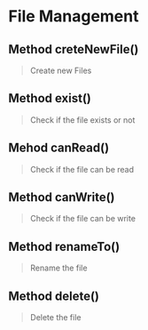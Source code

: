 # File Management

## Method creteNewFile()
> Create new Files

## Method exist()
> Check if the file exists or not

## Mehod canRead()
> Check if the file can be read

## Method canWrite()
> Check if the file can be write

## Method renameTo()
> Rename the file

## Method delete()
> Delete the file
